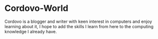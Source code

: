 # Cordovo-World



Cordovo is a blogger and writer with keen interest in computers and enjoy learning about it, I hope to add the skills I learn from here to the computing knowledge I already have.
